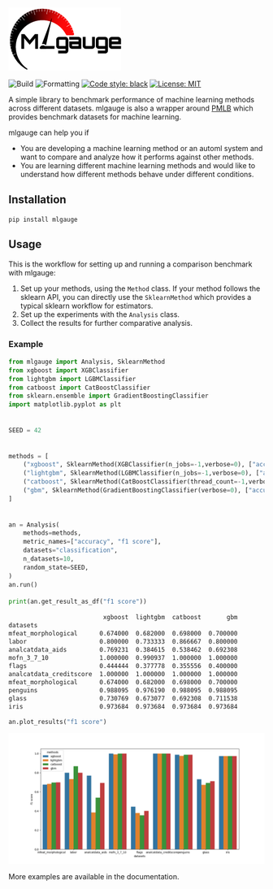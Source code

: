 ![mlgauge](docs/logo/logo.png)

![Build](https://github.com/SuryaThiru/mlgauge/workflows/Python%20package/badge.svg)
![Formatting](https://github.com/SuryaThiru/mlgauge/workflows/Formatting/badge.svg)
[![Code style: black](https://img.shields.io/badge/code%20style-black-000000.svg)](https://github.com/psf/black)
 [![License: MIT](https://img.shields.io/badge/License-MIT-yellow.svg)](https://opensource.org/licenses/MIT)

A simple library to benchmark performance of machine learning methods across different datasets. mlgauge is also a wrapper around [PMLB](https://github.com/EpistasisLab/pmlb) which provides benchmark datasets for machine learning.

mlgauge can help you if
* You are developing a machine learning method or an automl system and want to compare and analyze how it performs against other methods.
* You are learning different machine learning methods and would like to understand how different methods behave under different conditions.


## Installation

```
pip install mlgauge
```

## Usage

This is the workflow for setting up and running a comparison benchmark with mlgauge:
1. Set up your methods, using the `Method` class. If your method follows the sklearn API, you can directly use the `SklearnMethod` which provides a typical sklearn workflow for estimators.
2. Set up the experiments with the `Analysis` class.
3. Collect the results for further comparative analysis.


### Example

```python
from mlgauge import Analysis, SklearnMethod
from xgboost import XGBClassifier
from lightgbm import LGBMClassifier
from catboost import CatBoostClassifier
from sklearn.ensemble import GradientBoostingClassifier
import matplotlib.pyplot as plt


SEED = 42


methods = [
    ("xgboost", SklearnMethod(XGBClassifier(n_jobs=-1,verbose=0), ["accuracy", "f1_micro"])),
    ("lightgbm", SklearnMethod(LGBMClassifier(n_jobs=-1,verbose=0), ["accuracy", "f1_micro"])),
    ("catboost", SklearnMethod(CatBoostClassifier(thread_count=-1,verbose=0), ["accuracy", "f1_micro"])),
    ("gbm", SklearnMethod(GradientBoostingClassifier(verbose=0), ["accuracy", "f1_micro"])),
]


an = Analysis(
    methods=methods,
    metric_names=["accuracy", "f1 score"],
    datasets="classification",
    n_datasets=10,
    random_state=SEED,
)
an.run()

print(an.get_result_as_df("f1 score"))
```

```
                          xgboost  lightgbm  catboost       gbm
datasets
mfeat_morphological      0.674000  0.682000  0.698000  0.700000
labor                    0.800000  0.733333  0.866667  0.800000
analcatdata_aids         0.769231  0.384615  0.538462  0.692308
mofn_3_7_10              1.000000  0.990937  1.000000  1.000000
flags                    0.444444  0.377778  0.355556  0.400000
analcatdata_creditscore  1.000000  1.000000  1.000000  1.000000
mfeat_morphological      0.674000  0.682000  0.698000  0.700000
penguins                 0.988095  0.976190  0.988095  0.988095
glass                    0.730769  0.673077  0.692308  0.711538
iris                     0.973684  0.973684  0.973684  0.973684
```

```python
an.plot_results("f1 score")
```

![boosting plot](docs/examples/images/boosting.png)

More examples are available in the documentation.

